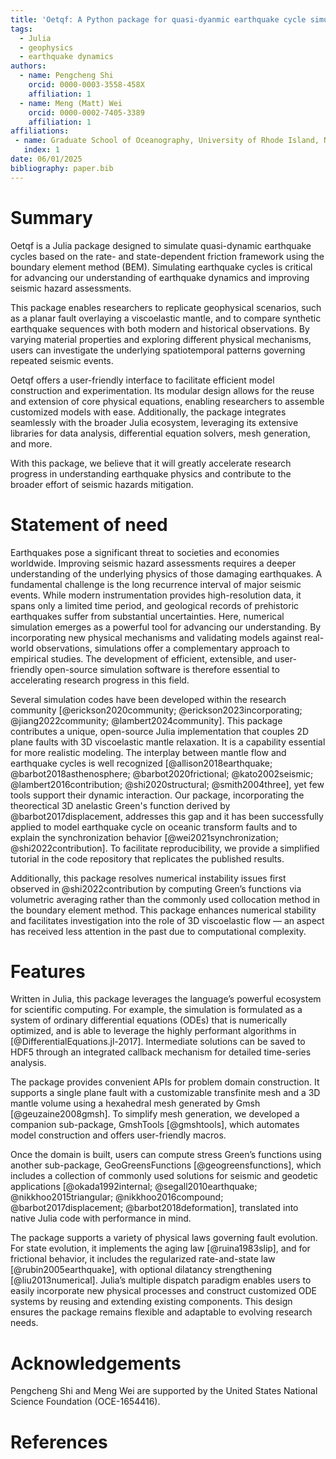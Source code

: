 ```yaml
---
title: 'Oetqf: A Python package for quasi-dyanmic earthquake cycle simulation'
tags:
  - Julia
  - geophysics
  - earthquake dynamics
authors:
  - name: Pengcheng Shi
    orcid: 0000-0003-3558-458X
    affiliation: 1
  - name: Meng (Matt) Wei
    orcid: 0000-0002-7405-3389
    affiliation: 1
affiliations:
 - name: Graduate School of Oceanography, University of Rhode Island, Narragansett, RI, US
   index: 1
date: 06/01/2025
bibliography: paper.bib
---
```


# Summary

Oetqf is a Julia package designed to simulate quasi-dynamic earthquake cycles based on the rate- and state-dependent friction framework using the boundary element method (BEM). Simulating earthquake cycles is critical for advancing our understanding of earthquake dynamics and improving seismic hazard assessments.

This package enables researchers to replicate geophysical scenarios, such as a planar fault overlaying a viscoelastic mantle, and to compare synthetic earthquake sequences with both modern and historical observations. By varying material properties and exploring different physical mechanisms, users can investigate the underlying spatiotemporal patterns governing repeated seismic events.

Oetqf offers a user-friendly interface to facilitate efficient model construction and experimentation. Its modular design allows for the reuse and extension of core physical equations, enabling researchers to assemble customized models with ease. Additionally, the package integrates seamlessly with the broader Julia ecosystem, leveraging its extensive libraries for data analysis, differential equation solvers, mesh generation, and more.

With this package, we believe that it will greatly accelerate research progress in understanding earthquake physics and contribute to the broader effort of seismic hazards mitigation.

# Statement of need

Earthquakes pose a significant threat to societies and economies worldwide. Improving seismic hazard assessments requires a deeper understanding of the underlying physics of those damaging earthquakes. A fundamental challenge is the long recurrence interval of major seismic events. While modern instrumentation provides high-resolution data, it spans only a limited time period, and geological records of prehistoric earthquakes suffer from substantial uncertainties. Here, numerical simulation emerges as a powerful tool for advancing our understanding. By incorporating new physical mechanisms and validating models against real-world observations, simulations offer a complementary approach to empirical studies. The development of efficient, extensible, and user-friendly open-source simulation software is therefore essential to accelerating research progress in this field.

Several simulation codes have been developed within the research community [@erickson2020community; @erickson2023incorporating; @jiang2022community; @lambert2024community]. This package contributes a unique, open-source Julia implementation that couples 2D plane faults with 3D viscoelastic mantle relaxation. It is a capability essential for more realistic modeling. The interplay between mantle flow and earthquake cycles is well recognized [@allison2018earthquake; @barbot2018asthenosphere; @barbot2020frictional; @kato2002seismic; @lambert2016contribution; @shi2020structural; @smith2004three], yet few tools support their dynamic interaction. Our package, incorporating the theorectical 3D anelastic Green's function derived by @barbot2017displacement, addresses this gap and it has been successfully applied to model earthquake cycle on oceanic transform faults and to explain the synchronization behavior [@wei2021synchronization; @shi2022contribution]. To facilitate reproducibility, we provide a simplified tutorial in the code repository that replicates the published results.

Additionally, this package resolves numerical instability issues first observed in @shi2022contribution by computing Green’s functions via volumetric averaging rather than the commonly used collocation method in the boundary element method. This package enhances numerical stability and facilitates investigation into the role of 3D viscoelastic flow — an aspect has received less attention in the past due to computational complexity.

# Features

Written in Julia, this package leverages the language’s powerful ecosystem for scientific computing. For example, the simulation is formulated as a system of ordinary differential equations (ODEs) that is numerically optimized, and is able to leverage the highly performant algorithms in [@DifferentialEquations.jl-2017]. Intermediate solutions can be saved to HDF5 through an integrated callback mechanism for detailed time-series analysis.

The package provides convenient APIs for problem domain construction. It supports a single plane fault with a customizable transfinite mesh and a 3D mantle volume using a hexahedral mesh generated by Gmsh [@geuzaine2008gmsh]. To simplify mesh generation, we developed a companion sub-package, GmshTools [@gmshtools], which automates model construction and offers user-friendly macros.

Once the domain is built, users can compute stress Green’s functions using another sub-package, GeoGreensFunctions [@geogreensfunctions], which includes a collection of commonly used solutions for seismic and geodetic applications [@okada1992internal; @segall2010earthquake; @nikkhoo2015triangular; @nikkhoo2016compound; @barbot2017displacement; @barbot2018deformation], translated into native Julia code with performance in mind.

The package supports a variety of physical laws governing fault evolution. For state evolution, it implements the aging law [@ruina1983slip], and for frictional behavior, it includes the regularized rate-and-state law [@rubin2005earthquake], with optional dilatancy strengthening [@liu2013numerical]. Julia’s multiple dispatch paradigm enables users to easily incorporate new physical processes and construct customized ODE systems by reusing and extending existing components. This design ensures the package remains flexible and adaptable to evolving research needs.

# Acknowledgements

Pengcheng Shi and Meng Wei are supported by the United States National Science Foundation (OCE-1654416).

# References
